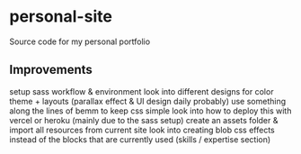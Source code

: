# personal-site
Source code for my personal portfolio

## Improvements 
setup sass workflow & environment
look into different designs for color theme + layouts (parallax effect & UI design daily probably)
use something along the lines of bemm to keep css simple
look into how to deploy this with vercel or heroku (mainly due to the sass setup)
create an assets folder & import all resources from current site
look into creating blob css effects instead of the blocks that are currently used (skills / expertise section)
